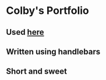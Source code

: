 # Colby's Portfolio

## Used [here](http://colby-hall.com)
## Written using handlebars
## Short and sweet
